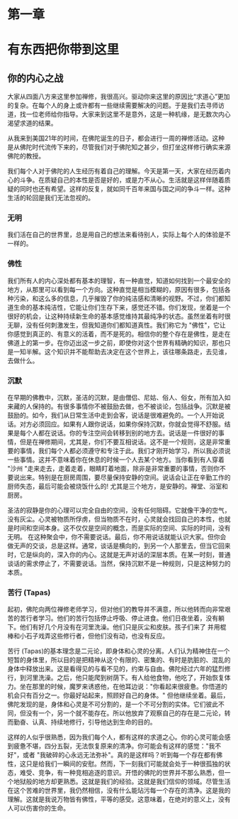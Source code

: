 # 第一章

# 有东西把你带到这里
## 你的内心之战

大家从四面八方来这里参加禅修，我很高兴。驱动你来这里的原因比“求道心”更加的复杂。在每个人的身上或许都有一些继续需要解决的问题。于是我们去寻师访道，找一位老师给你指导。大家来到这里不是意外，这是一种机缘，是无数次内心渴望求道的结果。

从我来到美国21年的时间，在佛陀诞生的日子，都会进行一周的禅修活动。这种是从佛陀时代流传下来的，尽管我们对于佛陀知之甚少，但打坐这样修行确实来源佛陀的教授。

我们每个人对于佛陀的人生经历有着自己的理解。今天是第一天，大家在经历着内心的斗争。在质疑自己的本性是否是好的，或是力不从心。生活就是这样伴随着质疑的同时也还有希望。这样的反复，就如同千百年来国与国之间的争斗一样。这种生活的轮回是我们无法忽视的。

### 无明
我们活在自己的世界里，总是用自己的想法来看待别人，实际上每个人的体验是不一样的。

### 佛性
我们所有人的内心深处都有基本的理智，有一种直觉，知道如何找到一个最安全的地方，从那里可以看到每一个方向。这种直觉是相当模糊的，原因有很多，包括各种污染，和这么多的信息，几乎摧毁了你的纯洁感和清晰的视野。不过，你们都知道生命的基本纯洁性，它能让你们生存下来，感觉还不错。你们发现，坐着是一个很好的机会，让这种持续新生命的基本感觉维持其最纯净的状态。虽然坐着有时很无聊，没有任何刺激发生，但我知道你们都知道真性。我们称它为 "佛性"，它让你感觉到真正的、有意义的活着，而不是死的。相信你的整个存在是佛性，是走在佛道上的第一步。在你迈出这一步之前，即使你对这个世界有精确的知识，那也只是一知半解。这个知识并不能帮助去决定在这个世界上，该往哪条路走，去见谁，去做什么。

### 沉默
在早期的佛教中，沉默，圣洁的沉默，是由僧侣、尼姑、俗人、俗女，所有加入如来藏的人保持的。有很多事情你不被鼓励去做，也不被谈论，包括战争。沉默是被鼓励的。如今，我们从日常生活中走到会客，说话是很难避免的。一个人开始说话。对方必须回应。如果有人跟你说话，如果你保持沉默，你就会觉得不舒服。结果是每个人都在说话。你的专注空间会转移到别的地方去。说话是一件很好的事情，但是在禅修期间，尤其是，你们不要互相说话。这不是一个规则，这是非常重要的事情，我们每个人都必须遵守和专注于此。我们才刚开始学习，所以我必须说一些事情。这并不意味着你在休息的时候一个人去某个地方。当你看到有人穿着 "沙州 "走来走去，走着走着，眼睛盯着地面，除非是非常重要的事情，否则你不要说出来。特别是在厨房周围，要尽量保持安静的空间。说话会让正在辛勤工作的厨师失态，最后可能会被烧饭什么的! 尤其是三个地方，是安静的。禅堂、浴室和厨房。

圣洁的寂静是你的心理可以完全自由的空间，没有任何阻碍。它就像干净的空气，没有灰尘。心灵被物质所俘虏，但当物质不在时，心灵就会找回自己的本性，也就是时间和空间本身。这不仅仅是空间的概念，而是实际的空间、实际的时间，没有无明。
在这种聚会中，你不需要说话。最后，你不用说话就能认识大家。但你会做无声的交谈，总是这样。通常，谈话是横向的，到另一个人那里去，但当它回来时，它是纵向的，深入你的内心。这就是无声对话的深层本质。在某一时刻，普通谈话的需求停止了，不需要说话。当然，保持沉默不是一种规则，只是这种努力的本质。

### 苦行 (Tapas)
起初，佛陀向两位禅修老师学习，但对他们的教导并不满意，所以他转而向非常艰苦的苦行者学习。他们的苦行包括停止呼吸、停止进食。他们日夜坐着，没有躺下。他们有好几个月没有在河里洗澡。他们只是灰尘和皮肤。孩子们来了 并用棍棒和小石子戏弄这些修行者，但他们没有动，也没有反应。

苦行 (Tapas)的基本理念是二元论，即身体和心灵的分离。人们认为精神住在一个短暂的身体里，所以目的是把精神从这个有限的、密集的、有时是肮脏的、混乱的身体中释放出来。这是看得见的与看不见的，约束与自由。佛陀经过六年的猛烈修行，到河里洗澡。之后，他只能爬到树荫下。有人给他食物，他吃了，开始恢复体力。坐在那里的时候，魔罗来诱惑他，在他耳边说："你看起来很疲惫。你悟道的机会只有百分之一。你最好站起来，照顾好自己的身体。" 但他继续坐着。最后，佛陀发现的是，身体和心灵是不可分割的，是一个不可分割的实体。它们彼此不同，但没有一个，另一个就不能存在。所以他放弃了观察自己的存在是二元论，转而勤奋、认真、持续地修行，引导他达到生命的目的。

这样的人似乎很熟悉，因为我们每个人，都有这样的求道之心。你的心灵可能会感到疲惫不堪，四分五裂，无法恢复原来的清净。你可能会有这样的感觉："我不好"，或者 "我破碎的心永远无法弥补"。真的是这样吗？听到每一个存在都有佛性，这只是给我们一瞬间的安慰。然而，下一刻我们可能就会处于一种很孤独的状态，难受、竞争，有一种竞相追逐的意识。开悟的佛陀的世界并不那么熟悉，但一个地狱般的地方却更熟悉。这就是我们的经验。这就是我们信仰的领域。尽管生活在这个苦难的世界里，我仍然相信，没有什么能玷污每一个存在的清净。这是我的理解。这就是我说万物皆有佛性，平等的感受。这意味着，在绝对的意义上，没有人可以伤害你的生命。

